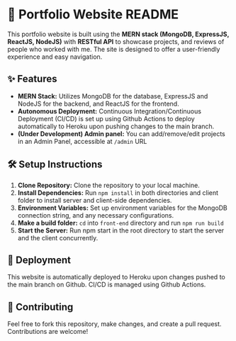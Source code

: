 # 🌟 Portfolio Website README
This portfolio website is built using the **MERN stack (MongoDB, ExpressJS, ReactJS, NodeJS)** with **RESTful API** to showcase projects, and reviews of people who worked with me. The site is designed to offer a user-friendly experience and easy navigation.

## ✨ Features
- **MERN Stack:** Utilizes MongoDB for the database, ExpressJS and NodeJS for the backend, and ReactJS for the frontend.
- **Autonomous Deployment:** Continuous Integration/Continuous Deployment (CI/CD) is set up using Github Actions to deploy automatically to Heroku upon pushing changes to the main branch.
- **(Under Development) Admin panel:** You can add/remove/edit projects in an Admin Panel, accessible at `/admin` URL

## 🛠️ Setup Instructions
1. **Clone Repository:** Clone the repository to your local machine.
2. **Install Dependencies:** Run `npm install` in both directories and client folder to install server and client-side dependencies.
3. **Environment Variables:** Set up environment variables for the MongoDB connection string, and any necessary configurations.
4. **Make a build folder:** `cd` into `front-end` directory and run `npm run build`
5. **Start the Server:** Run npm start in the root directory to start the server and the client concurrently.

## 🚀 Deployment
This website is automatically deployed to Heroku upon changes pushed to the main branch on Github. CI/CD is managed using Github Actions.

## 🤝 Contributing
Feel free to fork this repository, make changes, and create a pull request. Contributions are welcome!
